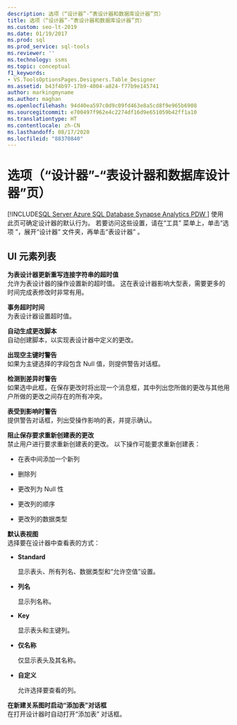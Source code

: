 ```yaml
---
description: 选项（“设计器”-“表设计器和数据库设计器”页）
title: 选项（“设计器”-“表设计器和数据库设计器”页）
ms.custom: seo-lt-2019
ms.date: 01/19/2017
ms.prod: sql
ms.prod_service: sql-tools
ms.reviewer: ''
ms.technology: ssms
ms.topic: conceptual
f1_keywords:
- VS.ToolsOptionsPages.Designers.Table_Designer
ms.assetid: b43f4b97-17b9-4004-a824-f77b9e145741
author: markingmyname
ms.author: maghan
ms.openlocfilehash: 94d40ea597c0d9c09fd463e8a5cd8f9e965b6908
ms.sourcegitcommit: e700497f962e4c2274df16d9e651059b42ff1a10
ms.translationtype: HT
ms.contentlocale: zh-CN
ms.lasthandoff: 08/17/2020
ms.locfileid: "88370840"
---
```

# <a name="options-designers---table-and-database-designers-page"></a>选项（“设计器”-“表设计器和数据库设计器”页）
[!INCLUDE[SQL Server Azure SQL Database Synapse Analytics PDW ](../../includes/applies-to-version/sql-asdb-asdbmi-asa-pdw.md)]
使用此页可确定设计器的默认行为。 若要访问这些设置，请在“工具”  菜单上，单击“选项  ”，展开“设计器”  文件夹，再单击“表设计器”  。  
  
## <a name="ui-element-list"></a>UI 元素列表  
**为表设计器更新重写连接字符串的超时值**  
允许为表设计器的操作设置新的超时值。 这在表设计器影响大型表，需要更多的时间完成表修改时非常有用。  
  
**事务超时时间**  
为表设计器设置超时值。  
  
**自动生成更改脚本**  
自动创建脚本，以实现表设计器中定义的更改。  
  
**出现空主键时警告**  
如果为主键选择的字段包含 Null 值，则提供警告对话框。  
  
**检测到差异时警告**  
如果选中此框，在保存更改时将出现一个消息框，其中列出您所做的更改与其他用户所做的更改之间存在的所有冲突。  
  
**表受到影响时警告**  
提供警告对话框，列出受操作影响的表，并提示确认。  
  
**阻止保存要求重新创建表的更改**  
禁止用户进行要求重新创建表的更改。 以下操作可能要求重新创建表：  
  
-   在表中间添加一个新列  
  
-   删除列  
  
-   更改列为 Null 性  
  
-   更改列的顺序  
  
-   更改列的数据类型  
  
**默认表视图**  
选择要在设计器中查看表的方式：  
  
-   **Standard**  
  
    显示表头、所有列名、数据类型和“允许空值”设置。  
  
-   **列名**  
  
    显示列名称。  
  
-   **Key**  
  
    显示表头和主键列。  
  
-   **仅名称**  
  
    仅显示表头及其名称。  
  
-   **自定义**  
  
    允许选择要查看的列。  
  
**在新建关系图时启动“添加表”对话框**  
在打开设计器时自动打开“添加表”  对话框。  
  
